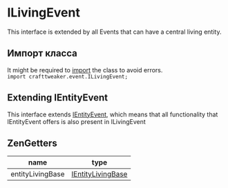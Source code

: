 # ILivingEvent

This interface is extended by all Events that can have a central living entity.

## Импорт класса
It might be required to [import](/AdvancedFunctions/Import/) the class to avoid errors.  
`import crafttweaker.event.ILivingEvent;`

## Extending IEntityEvent
This interface extends [IEntityEvent](/Vanilla/Events/Events/IEntityEvent/), which means that all functionality that IEntityEvent offers is also present in ILivingEvent

## ZenGetters

| name             | type                                                      |
| ---------------- | --------------------------------------------------------- |
| entityLivingBase | [IEntityLivingBase](/Vanilla/Entities/IEntityLivingBase/) |